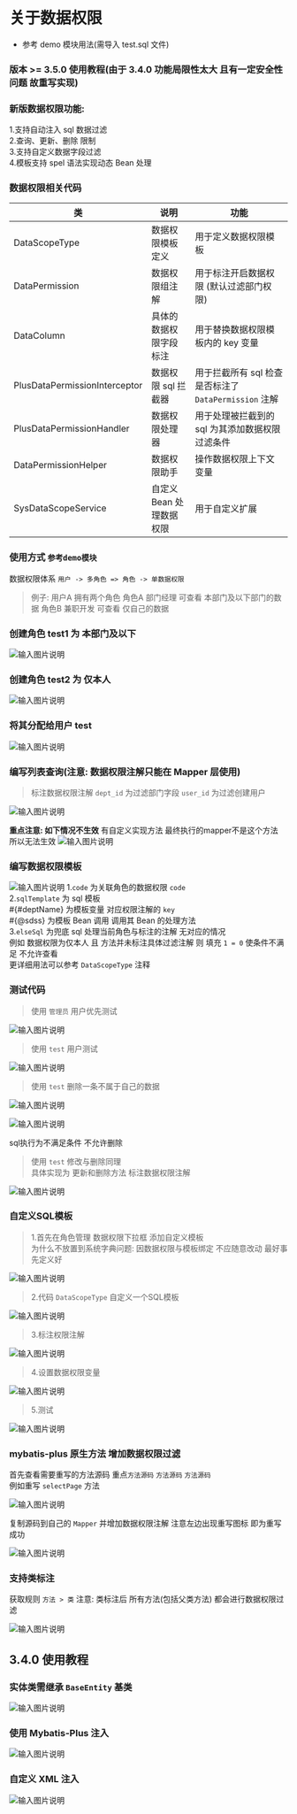 # 关于数据权限
* 参考 demo 模块用法(需导入 test.sql 文件)

### 版本 >= 3.5.0 使用教程(由于 3.4.0 功能局限性太大 且有一定安全性问题 故重写实现)

### 新版数据权限功能:
1.支持自动注入 sql 数据过滤<br>
2.查询、更新、删除 限制<br>
3.支持自定义数据字段过滤<br>
4.模板支持 spel 语法实现动态 Bean 处理

### 数据权限相关代码

| 类                             | 说明              | 功能                                     |
|-------------------------------|-----------------|----------------------------------------|
| DataScopeType                 | 数据权限模板定义        | 用于定义数据权限模板                             |
| DataPermission                | 数据权限组注解         | 用于标注开启数据权限 (默认过滤部门权限)                  |
| DataColumn                    | 具体的数据权限字段标注     | 用于替换数据权限模板内的 key 变量                    |
| PlusDataPermissionInterceptor | 数据权限 sql 拦截器    | 用于拦截所有 sql 检查是否标注了 `DataPermission` 注解 |
| PlusDataPermissionHandler     | 数据权限处理器         | 用于处理被拦截到的 sql 为其添加数据权限过滤条件             |
| DataPermissionHelper          | 数据权限助手          | 操作数据权限上下文变量                            |
| SysDataScopeService           | 自定义 Bean 处理数据权限 | 用于自定义扩展                                |

### 使用方式 `参考demo模块`
数据权限体系 `用户 -> 多角色 => 角色 -> 单数据权限`
> 例子: 用户A 拥有两个角色
> 角色A 部门经理 可查看 本部门及以下部门的数据
> 角色B 兼职开发 可查看 仅自己的数据

### 创建角色 test1 为 本部门及以下
![输入图片说明](https://images.gitee.com/uploads/images/2021/1215/221625_23e08a74_1766278.png "屏幕截图.png")

### 创建角色 test2 为 仅本人
![输入图片说明](https://images.gitee.com/uploads/images/2021/1215/221649_f214b9ae_1766278.png "屏幕截图.png")

### 将其分配给用户 test
![输入图片说明](https://images.gitee.com/uploads/images/2021/1215/221734_bd41cd78_1766278.png "屏幕截图.png")

### 编写列表查询(注意: 数据权限注解只能在 Mapper 层使用)
> 标注数据权限注解 `dept_id` 为过滤部门字段 `user_id` 为过滤创建用户

![输入图片说明](https://images.gitee.com/uploads/images/2021/1215/220940_0178abed_1766278.png "屏幕截图.png")

**重点注意: 如下情况不生效**
有自定义实现方法 最终执行的mapper不是这个方法 所以无法生效
![输入图片说明](https://images.gitee.com/uploads/images/2022/0614/194854_60a79fc6_1766278.png "屏幕截图.png")

### 编写数据权限模板
![输入图片说明](https://images.gitee.com/uploads/images/2021/1215/222207_9dbc87a7_1766278.png "屏幕截图.png")
1.`code` 为关联角色的数据权限 `code`<br>
2.`sqlTemplate` 为 sql 模板<br>
#{#deptName} 为模板变量 对应权限注解的 `key`<br>
#{@sdss} 为模板 Bean 调用 调用其 Bean 的处理方法<br>
3.`elseSql` 为兜底 sql 处理当前角色与标注的注解 无对应的情况<br>
例如 数据权限为仅本人 且 方法并未标注具体过滤注解 则 填充 `1 = 0` 使条件不满足 不允许查看<br>
更详细用法可以参考 `DataScopeType` 注释

### 测试代码

> 使用 `管理员` 用户优先测试

![输入图片说明](https://images.gitee.com/uploads/images/2021/1215/223620_347b02ca_1766278.png "屏幕截图.png")

> 使用 `test` 用户测试

![输入图片说明](https://images.gitee.com/uploads/images/2021/1215/225710_cc5562d1_1766278.png "屏幕截图.png")

> 使用 `test` 删除一条不属于自己的数据

![输入图片说明](https://images.gitee.com/uploads/images/2021/1215/232419_ac0f1c74_1766278.png "屏幕截图.png")

![输入图片说明](https://images.gitee.com/uploads/images/2021/1215/232506_e2e50e8b_1766278.png "屏幕截图.png")

sql执行为不满足条件 不允许删除

> 使用 `test` 修改与删除同理<br>
具体实现为 更新和删除方法 标注数据权限注解

![输入图片说明](https://images.gitee.com/uploads/images/2021/1215/232652_263838f4_1766278.png "屏幕截图.png")

### 自定义SQL模板

> 1.首先在角色管理 数据权限下拉框 添加自定义模板<br>
> 为什么不放置到系统字典问题: 因数据权限与模板绑定 不应随意改动 最好事先定义好

![输入图片说明](https://images.gitee.com/uploads/images/2021/1217/222827_eede5737_1766278.png "屏幕截图.png")

> 2.代码 `DataScopeType` 自定义一个SQL模板

![输入图片说明](https://images.gitee.com/uploads/images/2021/1217/222256_35691be8_1766278.png "屏幕截图.png")

> 3.标注权限注解

![输入图片说明](https://images.gitee.com/uploads/images/2021/1217/220813_945489ca_1766278.png "屏幕截图.png")

> 4.设置数据权限变量

![输入图片说明](https://images.gitee.com/uploads/images/2021/1217/221345_8b9e46d2_1766278.png "屏幕截图.png")

> 5.测试

![输入图片说明](https://images.gitee.com/uploads/images/2021/1217/222634_1056e8f4_1766278.png "屏幕截图.png")

### mybatis-plus 原生方法 增加数据权限过滤

首先查看需要重写的方法源码 重点`方法源码` `方法源码` `方法源码`<br>
例如重写 `selectPage` 方法<br>

![输入图片说明](https://images.gitee.com/uploads/images/2021/1215/232058_b1cd1d4a_1766278.png "屏幕截图.png")

复制源码到自己的 `Mapper` 并增加数据权限注解 注意左边出现重写图标 即为重写成功<br>

![输入图片说明](https://images.gitee.com/uploads/images/2021/1215/232229_eb3e6000_1766278.png "屏幕截图.png")

### 支持类标注
获取规则 `方法 > 类` 注意: 类标注后 所有方法(包括父类方法) 都会进行数据权限过滤

![输入图片说明](https://images.gitee.com/uploads/images/2021/1216/105904_410f5dae_1766278.png "屏幕截图.png")


## 3.4.0 使用教程

### 实体类需继承 `BaseEntity` 基类
![输入图片说明](https://images.gitee.com/uploads/images/2021/0928/150113_e8d4bf94_1766278.png "屏幕截图.png")
### 使用 Mybatis-Plus 注入
![输入图片说明](https://images.gitee.com/uploads/images/2021/0928/150215_6e475944_1766278.png "屏幕截图.png")
### 自定义 XML 注入
![输入图片说明](https://images.gitee.com/uploads/images/2021/0928/150332_134d028d_1766278.png "屏幕截图.png")